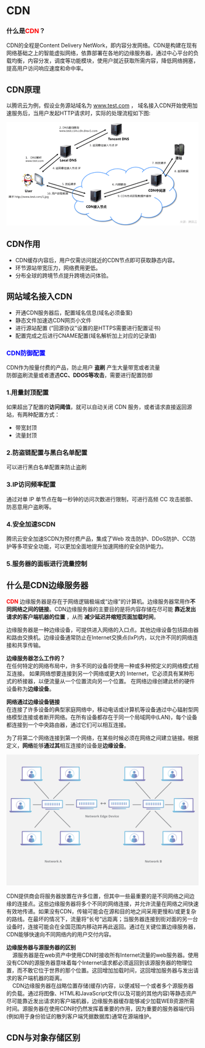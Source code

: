 # CDN #

**<h3>什么是<a style = "color:red">CDN</a>？</h3>**

CDN的全程是Content Delivery NetWork，即内容分发网络。CDN是构建在现有网络基础之上的智能虚拟网络，依靠部署在各地的边缘服务器，通过中心平台的负载均衡，内容分发，调度等功能模块，使用户就近获取所需内容，降低网络拥塞，提高用户访问响应速度和命中率。

## CDN原理 ##
以腾讯云为例，假设业务源站域名为 www.test.com ， 域名接入CDN开始使用加速服务后，当用户发起HTTP请求时，实际的处理流程如下图:

![](./images/cdn_access.png)

## CDN作用 ##

- CDN缓存内容后，用户仅需访问就近的CDN节点即可获取静态内容。
- 环节源站带宽压力，网络费用更低。
- 分布全球的跨境节点提升跨境访问体验。


## 网站域名接入CDN ##

- 开通CDN服务器后，配置域名信息(域名必须备案)
- 静态文件加速选CDN网页小文件
- 进行源站配置 (“回源协议”设置的是HTTPS需要进行配置证书)
- 配置完成之后进行CNAME配置(域名解析加上对应的记录值)

**<h3><a style="color:blue;">CDN防御配置</a></h3>**
CDN作为按量付费的产品，防止用户 **盗刷** 产生大量带宽或者流量<br>
防御盗刷流量或者遭遇**CC、DDOS等攻击**，需要进行配置防御<br>
### 1.用量封顶配置 ###
如果超出了配置的**访问阈值**，就可以自动关闭 CDN 服务，或者请求直接返回源站，有两种配置方式：

- 带宽封顶
- 流量封顶

### 2.防盗链配置与黑白名单配置 ###
可以进行黑白名单配置来防止盗刷

### 3.IP访问频率配置 ###
通过对单 IP 单节点在每一秒钟的访问次数进行限制，可进行高频 CC 攻击抵御、防恶意用户盗刷等。

### 4.安全加速SCDN ###
腾讯云安全加速SCDN为预付费产品，集成了Web 攻击防护、DDoS防护、CC防护等多项安全功能，可以更加全面地提升加速网络的安全防护能力。

### 5.服务器的面板进行流量控制 ###


## 什么是CDN边缘服务器 ##
**<a style="color:red;">CDN</a>** 边缘服务器是存在于网络逻辑极端或“边缘”的计算机。边缘服务器常用作**不同网络之间的链接**。CDN边缘服务器的主要目的是将内容存储在尽可能 **靠近发出请求的客户端机器的位置** ，从而 **减少延迟并缩短页面加载时间**。<br>

边缘服务器是一种边缘设备，可提供进入网络的入口点。其他边缘设备包括路由器和路由交换机。边缘设备通常防止在Internet交换点(IxP)内，以允许不同的网络连接和共享传输。

**边缘服务器怎么工作的？**<br>
在任何特定的网络布局中，许多不同的设备将使用一种或多种预定义的网络模式相互连接。 如果网络想要连接到另一个网络或更大的 Internet，它必须具有某种形式的桥接器，以便流量从一个位置流向另一个位置。 在网络边缘创建此桥的硬件设备称为**边缘设备**。


**网络通过边缘设备链接**<br>
在连接了许多设备的典型家庭网络中，移动电话或计算机等设备通过中心辐射型网络模型连接或者断开网络。在所有设备都存在于同一个局域网中(LAN)，每个设备都连接到一个中央路由器，通过它们可以相互连接。

为了将第二个网络连接到第一个网络，在某些时候必须在网络之间建立链接。根据定义，**网络**能够**通过其**相互连接的设备是**边缘设备**。

![](./images/network_edge_device.png)

CDN提供商会将服务器放置在许多位置，但其中一些最重要的是不同网络之间边缘的连接点。这些边缘服务器将多个不同的网络连接，并允许流量在网络之间快速有效地传递。如果没有CDN，传输可能会在源和目的地之间采用更慢和/或更复杂的路线。在最坏的情况下，流量将“长号”远距离；当服务器连接到街对面的另一台设备时，连接可能会在全国范围内移动并再此返回。通过在关键位置边缘服务器，CDN能够快速向不同网络内的用户交付内容。

**边缘服务器与源服务器的区别**<br>
&nbsp;&nbsp;&nbsp;&nbsp;源服务器是在web资产中使用CDN时接收所有Internet流量的web服务器。使用没有CDN的源服务器意味着每个Internet请求都必须返回到该源服务器的物理位置，而不敢它位于世界的那个位置。这回增加加载时间，这回增加服务器与发出请求的客户端机器的距离。<br>
&nbsp;&nbsp;&nbsp;&nbsp;CDN边缘服务器在战略位置存储(缓存)内容，以便减轻一个或者多个源服务器的负载。通过将图像、HTML和JavaScript文件(以及可能的其他内容)等静态资产尽可能靠近发出请求的客户端机器，边缘服务器缓存能够减少加载WEB资源所需时间。源服务器在使用CDN时仍然发挥着重要的作用，因为重要的服务器端代码(例如用于身份验证的散列客户端凭据数据库)通常在源端维护。


## CDN与对象存储区别 ##